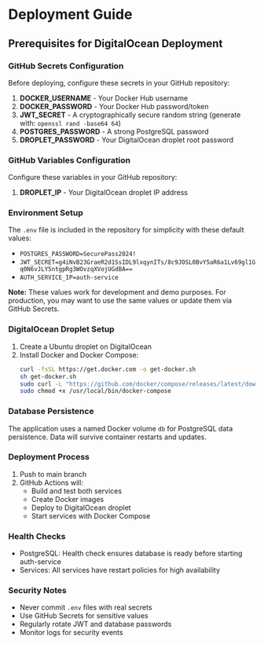 # Deployment Guide

## Prerequisites for DigitalOcean Deployment

### GitHub Secrets Configuration
Before deploying, configure these secrets in your GitHub repository:

1. **DOCKER_USERNAME** - Your Docker Hub username
2. **DOCKER_PASSWORD** - Your Docker Hub password/token
3. **JWT_SECRET** - A cryptographically secure random string (generate with: `openssl rand -base64 64`)
4. **POSTGRES_PASSWORD** - A strong PostgreSQL password
5. **DROPLET_PASSWORD** - Your DigitalOcean droplet root password

### GitHub Variables Configuration
Configure these variables in your GitHub repository:

1. **DROPLET_IP** - Your DigitalOcean droplet IP address

### Environment Setup

The `.env` file is included in the repository for simplicity with these default values:
- `POSTGRES_PASSWORD=SecurePass2024!`
- `JWT_SECRET=g4iNvB23GraeR2d1SsIDL9lxqynITs/8c9JOSL0BvY5aR6a1Lv69gl1Gq0N6vJLY5ntgpRg3WOvzqXVojUGdBA==`
- `AUTH_SERVICE_IP=auth-service`

**Note:** These values work for development and demo purposes. For production, you may want to use the same values or update them via GitHub Secrets.

### DigitalOcean Droplet Setup

1. Create a Ubuntu droplet on DigitalOcean
2. Install Docker and Docker Compose:
   ```bash
   curl -fsSL https://get.docker.com -o get-docker.sh
   sh get-docker.sh
   sudo curl -L "https://github.com/docker/compose/releases/latest/download/docker-compose-$(uname -s)-$(uname -m)" -o /usr/local/bin/docker-compose
   sudo chmod +x /usr/local/bin/docker-compose
   ```

### Database Persistence

The application uses a named Docker volume `db` for PostgreSQL data persistence. Data will survive container restarts and updates.

### Deployment Process

1. Push to main branch
2. GitHub Actions will:
   - Build and test both services
   - Create Docker images
   - Deploy to DigitalOcean droplet
   - Start services with Docker Compose

### Health Checks

- PostgreSQL: Health check ensures database is ready before starting auth-service
- Services: All services have restart policies for high availability

### Security Notes

- Never commit `.env` files with real secrets
- Use GitHub Secrets for sensitive values
- Regularly rotate JWT and database passwords
- Monitor logs for security events